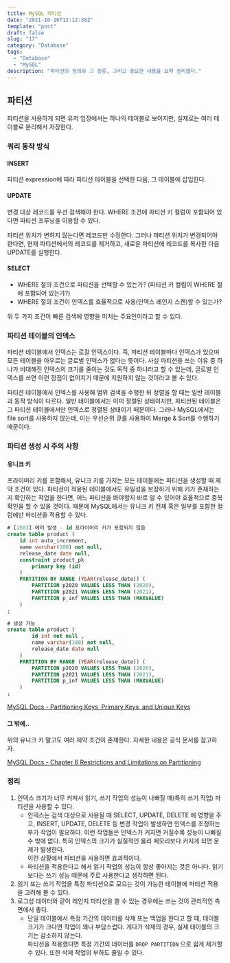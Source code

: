 ```yaml
---
title: MySQL 파티션
date: "2021-10-16T12:12:38Z"
template: "post"
draft: false
slug: "17"
category: "Database"
tags:
  - "Database"
  - "MySQL"
description: "파티션의 정의와 그 종류, 그리고 중요한 내용을 요약 정리했다."
---
```


## 파티션 

파티션을 사용하게 되면 유저 입장에서는 하나의 테이블로 보이지만, 실제로는 여러 테이블로 분리해서 저장한다. 

### 쿼리 동작 방식

#### INSERT

파티션 expression에 따라 파티션 테이블을 선택한 다음, 그 테이블에 삽입한다.

#### UPDATE

변경 대상 레코드를 우선 검색해야 한다. WHERE 조건에 파티션 키 컬럼이 포함되어 있다면 파티션 프루닝을 이용할 수 있다.

파티션 위치가 변하지 않는다면 레코드만 수정한다. 그러나 파티션 위치가 변경되어아 햔다면, 현재 파티션에서의 레코드를 제거하고, 새로운 파티션에 레코드를 복사한 다음 UPDATE를 실행한다.

#### SELECT

- WHERE 절의 조건으로 파티션을 선택할 수 있는가? (파티션 키 컬럼이 WHERE 절에 포함되어 있는가?)
- WHERE 절의 조건이 인덱스를 효율적으로 사용(인덱스 레인지 스캔)할 수 있는가?

위 두 가지 조건이 빠른 검색에 영향을 미치는 주요인이라고 할 수 있다.

### 파티션 테이블의 인덱스

파티션 테이블에서 인덱스는 로컬 인덱스이다. 즉, 파티션 테이블마다 인덱스가 있으며 모든 테이블을 아우르는 글로벌 인덱스가 없다는 뜻이다. 사실 파티션을 쓰는 이유 중 하나가 비대해진 인덱스의 크기를 줄이는 것도 목적 중 하나라고 할 수 있는데, 글로벌 인덱스를 쓰면 이런 장점이 없어지기 때문에 지원하지 않는 것이라고 볼 수 있다.

파티션 테이블에서 인덱스를 사용해 범위 검색을 수행한 뒤 정렬을 할 때는 일반 테이블과 동작 방식이 다르다. 일반 테이블에서는 이미 정렬된 상태이지만, 파티션된 테이블은 그 파티션 테이블에서만 인덱스로 정렬된 상태이기 때문이다. 그러나 MySQL에서는 file sort를 사용하지 않는데, 이는 우선순위 큐를 사용하여 Merge & Sort를 수행하기 때문이다.

### 파티션 생성 시 주의 사항 

#### 유니크 키

프라이머리 키를 포함해서, 유니크 키를 가지는 모든 테이블에는 파티션을 생성할 때 제약 조건이 있다. 파티션이 적용된 테이블에서도 유일성을 보장하기 위해 키가 존재하는지 확인하는 작업을 한다면, 어느 파티션을 봐야할지 바로 알 수 있어야 효율적으로 중복 확인을 할 수 있을 것이다. 때문에 MySQL에서는 유니크 키 전체 혹은 일부를 포함한 컬럼에만 파티션을 적용할 수 있다.

```sql
# [1503] 에러 발생 - id 프라이머리 키가 포함되지 않음
create table product (
    id int auto_increment,
    name varchar(100) not null,
    release_date date null,
    constraint product_pk
        primary key (id)
    )
    PARTITION BY RANGE (YEAR(release_date)) (
        PARTITION p2020 VALUES LESS THAN (2020),
        PARTITION p2021 VALUES LESS THAN (2021),
        PARTITION p_inf VALUES LESS THAN (MAXVALUE)
    )
;

# 생성 가능
create table product (
        id int not null ,
        name varchar(100) not null,
        release_date date null
    ) 
    PARTITION BY RANGE (YEAR(release_date)) (
        PARTITION p2020 VALUES LESS THAN (2020),
        PARTITION p2021 VALUES LESS THAN (2021),
        PARTITION p_inf VALUES LESS THAN (MAXVALUE)
    )
;

```

[MySQL Docs - Partitioning Keys, Primary Keys, and Unique Keys](https://dev.mysql.com/doc/refman/8.0/en/partitioning-limitations-partitioning-keys-unique-keys.html)

#### 그 밖에..

위의 유니크 키 말고도 여러 제약 조건이 존재한다. 자세한 내용은 공식 문서를 참고하자.

[MySQL Docs - Chapter 6 Restrictions and Limitations on Partitioning](https://dev.mysql.com/doc/mysql-partitioning-excerpt/5.7/en/partitioning-limitations.html)

### 정리

1. 인덱스 크기가 너무 커져서 읽기, 쓰기 작업의 성능이 나빠질 때(특히 쓰기 작업) 파티션을 사용할 수 있다.
    - 인덱스는 검색 대상으로 사용될 때 SELECT, UPDATE, DELETE 에 영향을 주고, INSERT, UPDATE, DELETE 등 변경 작업이 발생하면 인덱스를 조정하는 부가 작업이 필요하다. 이런 작업들은 인덱스가 커지면 커질수록 성능이 나빠질 수 밖에 없다. 특히 인덱스의 크기가 실질적인 물리 메모리보다 커지게 되면 문제가 발생한다.  
    이런 상황에서 파티션을 사용하면 효과적이다.
    - 파티션을 적용한다고 해서 읽기 작업의 성능이 항상 좋아지는 것은 아니다. 읽기보다는 쓰기 성능 때문에 주로 사용한다고 생각하면 된다.
2. 읽기 또는 쓰기 작업을 특정 파티션으로 모으는 것이 가능한 테이블에 파티션 적용을 고려해 볼 수 있다.
3. 로그성 데이터와 같이 레인지 파티션을 쓸 수 있는 경우에는 쓰는 것이 관리적인 측면에서 좋다.
    - 단일 테이블에서 특정 기간의 데이터를 삭제 또는 백업을 한다고 할 때, 테이블 크기가 크다면 작업이 꽤나 부담스럽다. 게다가 삭제의 경우, 실제 테이블의 크기는 감소하지 않는다.  
    파티션을 적용했다면 특정 기간의 데이터를 `DROP PARTITION` 으로 쉽게 제거할 수 있다. 또한 삭제 작업의 부하도 줄일 수 있다.

